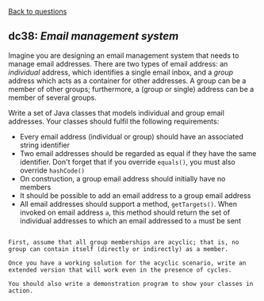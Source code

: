 [Back to questions](../README.md)

## dc38: *Email management system*



Imagine you are designing an email management system that needs to manage email addresses.  There are two types of email address: an *individual* address, which identifies a single email inbox, and a *group* address which acts as a container for other addresses.  A group can be a member of other groups; furthermore, a (group or single) address can be a member of several groups.

Write a set of Java classes that models individual and group email addresses.  Your classes should fulfil the following requirements:


* Every email address (individual or group) should have an associated string identifier
* Two email addresses should be regarded as equal if they have the same identifier.  Don't forget that if you override `equals()`, you must also override `hashCode()`
* On construction, a group email address should initially have no members
* It should be possible to add an email address to a group email address
* All email addresses should support a method, `getTargets()`.  When invoked on email address `a`, this method should return the set of individual addresses to which an email addressed to `a` must be sent
```

First, assume that all group memberships are acyclic; that is, no group can contain itself (directly or indirectly) as a member.

Once you have a working solution for the acyclic scenario, write an extended version that will work even in the presence of cycles.

You should also write a demonstration program to show your classes in action.

